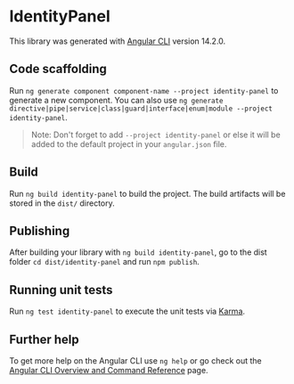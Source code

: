 # IdentityPanel

This library was generated with [Angular CLI](https://github.com/angular/angular-cli) version 14.2.0.

## Code scaffolding

Run `ng generate component component-name --project identity-panel` to generate a new component. You can also use `ng generate directive|pipe|service|class|guard|interface|enum|module --project identity-panel`.

> Note: Don't forget to add `--project identity-panel` or else it will be added to the default project in your `angular.json` file.

## Build

Run `ng build identity-panel` to build the project. The build artifacts will be stored in the `dist/` directory.

## Publishing

After building your library with `ng build identity-panel`, go to the dist folder `cd dist/identity-panel` and run `npm publish`.

## Running unit tests

Run `ng test identity-panel` to execute the unit tests via [Karma](https://karma-runner.github.io).

## Further help

To get more help on the Angular CLI use `ng help` or go check out the [Angular CLI Overview and Command Reference](https://angular.io/cli) page.
